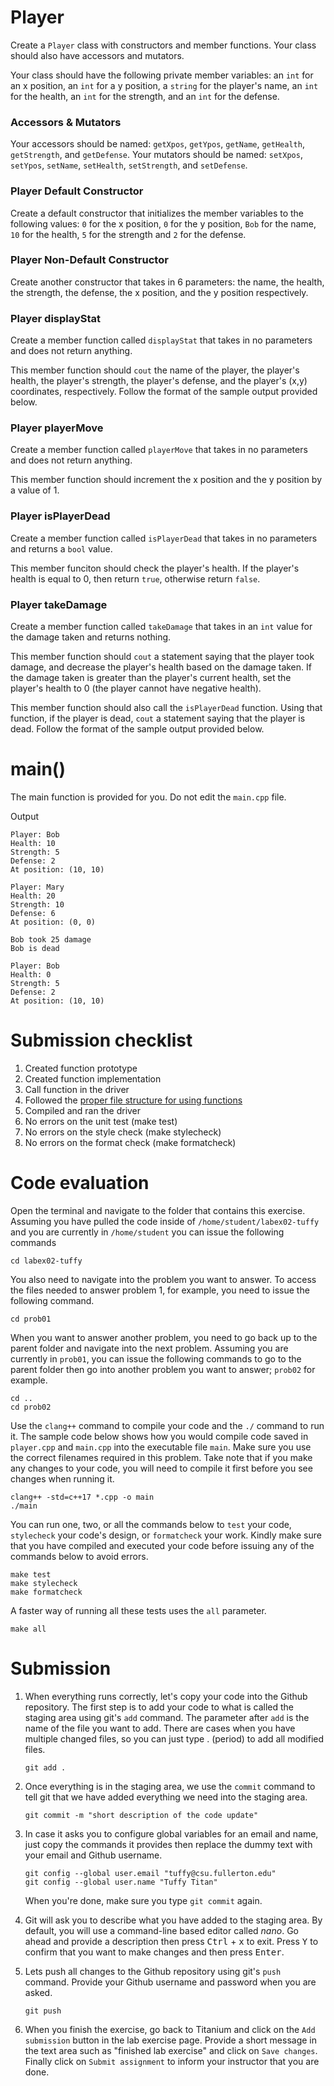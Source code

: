 # Player
Create a `Player` class with constructors and member functions. Your class should also have accessors and mutators.

Your class should have the following private member variables: an `int` for an x position, an `int` for a y position, a `string` for the player's name, an `int` for the health, an `int` for the strength, and an `int` for the defense.

### Accessors & Mutators
Your accessors should be named: `getXpos`, `getYpos`, `getName`, `getHealth`, `getStrength`, and `getDefense`.
Your mutators should be named: `setXpos`, `setYpos`, `setName`, `setHealth`, `setStrength`, and `setDefense`.

### Player Default Constructor
Create a default constructor that initializes the member variables to the following values:
`0` for the x position, `0` for the y position, `Bob` for the name, `10` for the health, `5` for the strength and `2` for the defense.

### Player Non-Default Constructor
Create another constructor that takes in 6 parameters: the name, the health, the strength, the defense, the x position, and the y position respectively.

### Player displayStat
Create a member function called `displayStat` that takes in no parameters and does not return anything.

This member function should `cout` the name of the player, the player's health, the player's strength, the player's defense, and the player's (x,y) coordinates, respectively. Follow the format of the sample output provided below.

### Player playerMove
Create a member function called `playerMove` that takes in no parameters and does not return anything.

This member function should increment the x position and the y position by a value of 1.

### Player isPlayerDead
Create a member function called `isPlayerDead` that takes in no parameters and returns a `bool` value.

This member funciton should check the player's health. If the player's health is equal to 0, then return `true`, otherwise return `false`.

### Player takeDamage
Create a member function called `takeDamage` that takes in an `int` value for the damage taken and returns nothing.

This member function should `cout` a statement saying that the player took damage, and decrease the player's health based on the damage taken. If the damage taken is greater than the player's current health, set the player's health to 0 (the player cannot have negative health).

This member function should also call the `isPlayerDead` function. Using that function, if the player is dead, `cout` a statement saying that the player is dead. Follow the format of the sample output provided below.

# main()
The main function is provided for you. Do not edit the `main.cpp` file.

Output
```
Player: Bob
Health: 10
Strength: 5
Defense: 2
At position: (10, 10)

Player: Mary
Health: 20
Strength: 10
Defense: 6
At position: (0, 0)

Bob took 25 damage
Bob is dead

Player: Bob
Health: 0
Strength: 5
Defense: 2
At position: (10, 10)
```
# Submission checklist
1. Created function prototype
1. Created function implementation
1. Call function in the driver
1. Followed the [proper file structure for using functions](https://github.com/ILXL-guides/function-file-organization)
1. Compiled and ran the driver
1. No errors on the unit test (make test)
1. No errors on the style check (make stylecheck)
1. No errors on the format check (make formatcheck)

# Code evaluation
Open the terminal and navigate to the folder that contains this exercise. Assuming you have pulled the code inside of `/home/student/labex02-tuffy` and you are currently in `/home/student` you can issue the following commands

```
cd labex02-tuffy
```

You also need to navigate into the problem you want to answer. To access the files needed to answer problem 1, for example, you need to issue the following command.

```
cd prob01
```

When you want to answer another problem, you need to go back up to the parent folder and navigate into the next problem. Assuming you are currently in `prob01`, you can issue the following commands to go to the parent folder then go into another problem you want to answer; `prob02` for example.

```
cd ..
cd prob02
```

Use the `clang++` command to compile your code and the `./` command to run it. The sample code below shows how you would compile code saved in `player.cpp` and `main.cpp` into the executable file `main`. Make sure you use the correct filenames required in this problem.  Take note that if you make any changes to your code, you will need to compile it first before you see changes when running it.

```
clang++ -std=c++17 *.cpp -o main
./main
```

You can run one, two, or all the commands below to `test` your code, `stylecheck` your code's design, or `formatcheck` your work. Kindly make sure that you have compiled and executed your code before issuing any of the commands below to avoid errors.

```
make test
make stylecheck
make formatcheck
```

A faster way of running all these tests uses the `all` parameter.

```
make all
```

# Submission
1. When everything runs correctly,  let's copy your code into the Github repository. The first step is to add your code to what is called the staging area using git's `add` command. The parameter after `add` is the name of the file you want to add. There are cases when you have multiple changed files, so you can just type . (period) to add all modified files.

    ```
    git add .
    ```
1. Once everything is in the staging area, we use the `commit` command to tell git that we have added everything we need into the staging area.

    ```
    git commit -m "short description of the code update"
    ```
1. In case it asks you  to configure global variables for an email and name, just copy the commands it provides then replace the dummy text with your email and Github username.

    ```
    git config --global user.email "tuffy@csu.fullerton.edu"
    git config --global user.name "Tuffy Titan"
    ```
    When you're done, make sure you type `git commit` again.
1. Git will ask you to describe what you have added to the staging area. By default, you will use a command-line based editor called *nano*. Go ahead and provide a description then press <kbd>Ctrl</kbd> + <kbd>x</kbd> to exit. Press <kbd>Y</kbd> to confirm that you want to make changes and then press <kbd>Enter</kbd>.
1. Lets push all changes to the Github repository using git's `push` command. Provide your Github username and password when you are asked.

    ```
    git push
    ```
1. When you finish the exercise, go back to Titanium and click on the `Add submission` button in the lab exercise page. Provide a short message in the text area such as "finished lab exercise" and click on `Save changes`. Finally click on `Submit assignment` to inform your instructor that you are done.
